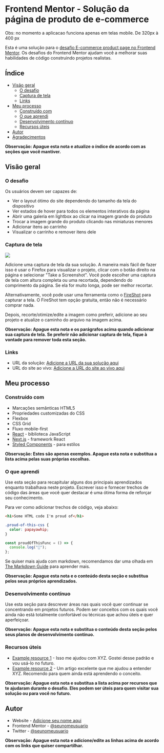 # Frontend Mentor - Solução da página de produto de e-commerce

Obs: no momento a aplicacao funciona apenas em telas mobile. De 320px à 400 px

Esta é uma solução para o [desafio E-commerce product page no Frontend Mentor](https://www.frontendmentor.io/challenges/ecommerce-product-page-UPsZ9MJp6). Os desafios do Frontend Mentor ajudam você a melhorar suas habilidades de código construindo projetos realistas.

## Índice

- [Visão geral](https://www.notion.so/Exercicios-2102350b4ff98085b421e8722a5d917e?pvs=21)
  - [O desafio](https://www.notion.so/Exercicios-2102350b4ff98085b421e8722a5d917e?pvs=21)
  - [Captura de tela](https://www.notion.so/Exercicios-2102350b4ff98085b421e8722a5d917e?pvs=21)
  - [Links](https://www.notion.so/Exercicios-2102350b4ff98085b421e8722a5d917e?pvs=21)
- [Meu processo](https://www.notion.so/Exercicios-2102350b4ff98085b421e8722a5d917e?pvs=21)
  - [Construído com](https://www.notion.so/Exercicios-2102350b4ff98085b421e8722a5d917e?pvs=21)
  - [O que aprendi](https://www.notion.so/Exercicios-2102350b4ff98085b421e8722a5d917e?pvs=21)
  - [Desenvolvimento contínuo](https://www.notion.so/Exercicios-2102350b4ff98085b421e8722a5d917e?pvs=21)
  - [Recursos úteis](https://www.notion.so/Exercicios-2102350b4ff98085b421e8722a5d917e?pvs=21)
- [Autor](https://www.notion.so/Exercicios-2102350b4ff98085b421e8722a5d917e?pvs=21)
- [Agradecimentos](https://www.notion.so/Exercicios-2102350b4ff98085b421e8722a5d917e?pvs=21)

**Observação: Apague esta nota e atualize o índice de acordo com as seções que você mantiver.**

## Visão geral

### O desafio

Os usuários devem ser capazes de:

- Ver o layout ótimo do site dependendo do tamanho da tela do dispositivo
- Ver estados de hover para todos os elementos interativos da página
- Abrir uma galeria em lightbox ao clicar na imagem grande do produto
- Trocar a imagem grande do produto clicando nas miniaturas menores
- Adicionar itens ao carrinho
- Visualizar o carrinho e remover itens dele

### Captura de tela

![](./screenshot.jpg)

Adicione uma captura de tela da sua solução. A maneira mais fácil de fazer isso é usar o Firefox para visualizar o projeto, clicar com o botão direito na página e selecionar "Take a Screenshot". Você pode escolher uma captura de tela com altura completa ou uma recortada, dependendo do comprimento da página. Se ela for muito longa, pode ser melhor recortar.

Alternativamente, você pode usar uma ferramenta como o [FireShot](https://getfireshot.com/) para capturar a tela. O FireShot tem opção gratuita, então não é necessário comprar nada.

Depois, recorte/otimize/edite a imagem como preferir, adicione ao seu projeto e atualize o caminho do arquivo na imagem acima.

**Observação: Apague esta nota e os parágrafos acima quando adicionar sua captura de tela. Se preferir não adicionar captura de tela, fique à vontade para remover toda esta seção.**

### Links

- URL da solução: [Adicione a URL da sua solução aqui](https://your-solution-url.com/)
- URL do site ao vivo: [Adicione a URL do site ao vivo aqui](https://your-live-site-url.com/)

## Meu processo

### Construído com

- Marcações semânticas HTML5
- Propriedades customizadas do CSS
- Flexbox
- CSS Grid
- Fluxo mobile-first
- [React](https://reactjs.org/) - biblioteca JavaScript
- [Next.js](https://nextjs.org/) - framework React
- [Styled Components](https://styled-components.com/) - para estilos

**Observação: Estes são apenas exemplos. Apague esta nota e substitua a lista acima pelas suas próprias escolhas.**

### O que aprendi

Use esta seção para recapitular alguns dos principais aprendizados enquanto trabalhava neste projeto. Escrever isso e fornecer trechos de código das áreas que você quer destacar é uma ótima forma de reforçar seu conhecimento.

Para ver como adicionar trechos de código, veja abaixo:

```html
<h1>Some HTML code I'm proud of</h1>
```

```css
.proud-of-this-css {
  color: papayawhip;
}
```

```jsx
const proudOfThisFunc = () => {
  console.log("🎉");
};
```

Se quiser mais ajuda com markdown, recomendamos dar uma olhada em [The Markdown Guide](https://www.markdownguide.org/) para aprender mais.

**Observação: Apague esta nota e o conteúdo desta seção e substitua pelos seus próprios aprendizados.**

### Desenvolvimento contínuo

Use esta seção para descrever áreas nas quais você quer continuar se concentrando em projetos futuros. Podem ser conceitos com os quais você ainda não está totalmente confortável ou técnicas que achou úteis e quer aperfeiçoar.

**Observação: Apague esta nota e substitua o conteúdo desta seção pelos seus planos de desenvolvimento contínuo.**

### Recursos úteis

- [Example resource 1](https://www.example.com/) - Isso me ajudou com XYZ. Gostei desse padrão e vou usá-lo no futuro.
- [Example resource 2](https://www.example.com/) - Um artigo excelente que me ajudou a entender XYZ. Recomendo para quem ainda está aprendendo o conceito.

**Observação: Apague esta nota e substitua a lista acima por recursos que te ajudaram durante o desafio. Eles podem ser úteis para quem visitar sua solução ou para você no futuro.**

## Autor

- Website - [Adicione seu nome aqui](https://www.your-site.com/)
- Frontend Mentor - [@seunomeusuario](https://www.frontendmentor.io/profile/yourusername)
- Twitter - [@seunomeusuario](https://www.twitter.com/yourusername)

**Observação: Apague esta nota e adicione/edite as linhas acima de acordo com os links que quiser compartilhar.**
